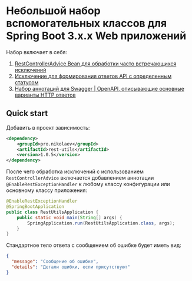 # Небольшой набор вспомогательных классов для Spring Boot 3.x.x Web приложений

Набор включает в себя:

1. [RestControllerAdvice Bean для обработки часто встречающихся исключений](https://gitverse.ru/realimp/rest-utils/wiki/WIKIRSTTLS-1)
2. [Исключение для формирования ответов API с определенным статусом](https://gitverse.ru/realimp/rest-utils/wiki/WIKIRSTTLS-2)
3. [Набор аннотаций для Swagger | OpenAPI, описывающие основные варианты HTTP ответов](https://gitverse.ru/realimp/rest-utils/wiki/WIKIRSTTLS-3)

## Quick start

Добавить в проект зависимость:

```xml
<dependency>
    <groupId>pro.nikolaev</groupId>
    <artifactId>rest-utils</artifactId>
    <version>1.0.5</version>
</dependency>
```

После чего обработка исключений с использованием `RestControllerAdvice` включается добавлением аннотации 
`@EnableRestExceptionHandler` к любому классу конфигурации или основному классу приложения:

```java
@EnableRestExceptionHandler
@SpringBootApplication
public class RestUtilsApplication {
    public static void main(String[] args) {
        SpringApplication.run(RestUtilsApplication.class, args);
    }
}
```

Стандартное тело ответа с сообщением об ошибке будет иметь вид:

```json
{
  "message": "Сообщение об ошибке",
  "details": "Детали ошибки, если присутствуют"
}
```
